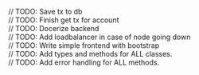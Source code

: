 // TODO: Save tx to db <br />
// TODO: Finish get tx for account <br /> 
// TODO: Docerize backend <br />
// TODO: Add loadbalancer in case of node going down <br /> 
// TODO: Write simple frontend with bootstrap <br />
// TODO: Add types and methods for ALL classes. <br />
// TODO: Add error handling for ALL methods. <br />
 